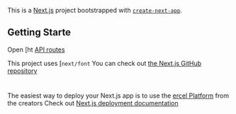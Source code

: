 This is a [Next.js](https://nextjs.org) project bootstrapped with [`create-next-app`](https://nextjs.org/docs/pages/api-reference/create-next-app).

## Getting Starte
Open [ht
[API routes](https://nextjs.org/docs/pages/building-your-pplication/routng/ap-routes)

This project uses [`next/font`
You can check out [the Next.js GitHub repository](https://github.com/vercel/next.)
#
The easiest way to deploy your Next.js app is to use the [ercel Platform](https://vercel.com/new?utm_meium=default-templat&filter=next.js&utm_ource=create-next-app&utm_campaign=create-next-app-readme) from the creators 
Check out  [Next.js deployment documentation](https://nextjs.org/docs/pages/building-your-application/deployin) 
